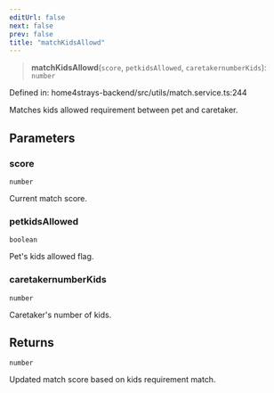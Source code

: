 ```yaml
---
editUrl: false
next: false
prev: false
title: "matchKidsAllowd"
---
```


> **matchKidsAllowd**(`score`, `petkidsAllowed`, `caretakernumberKids`): `number`

Defined in: home4strays-backend/src/utils/match.service.ts:244

Matches kids allowed requirement between pet and caretaker.

## Parameters

### score

`number`

Current match score.

### petkidsAllowed

`boolean`

Pet's kids allowed flag.

### caretakernumberKids

`number`

Caretaker's number of kids.

## Returns

`number`

Updated match score based on kids requirement match.
